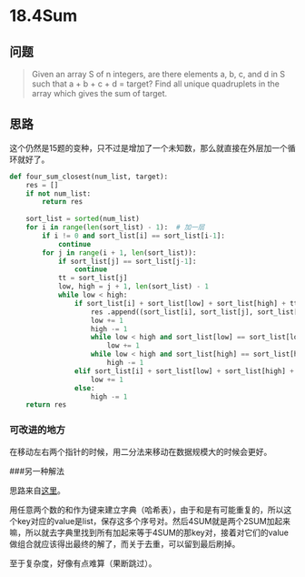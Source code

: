 # 18.4Sum

## 问题

> Given an array S of n integers, are there elements a, b, c, and d in S such that a + b + c + d = target? Find all unique quadruplets in the array which gives the sum of target.

## 思路

这个仍然是15题的变种，只不过是增加了一个未知数，那么就直接在外层加一个循环就好了。

```python
def four_sum_closest(num_list, target):
    res = []
    if not num_list:
        return res
    
    sort_list = sorted(num_list)
    for i in range(len(sort_list) - 1):  # 加一层
        if i != 0 and sort_list[i] == sort_list[i-1]:
            continue
        for j in range(i + 1, len(sort_list)):
            if sort_list[j] == sort_list[j-1]:
                continue
            tt = sort_list[j]
            low, high = j + 1, len(sort_list) - 1
            while low < high:
                if sort_list[i] + sort_list[low] + sort_list[high] + tt == target:
                    res .append((sort_list[i], sort_list[j], sort_list[low], sort_list[high]))
                    low += 1
                    high -= 1
                    while low < high and sort_list[low] == sort_list[low-1]: 
                        low += 1 
                    while low < high and sort_list[high] == sort_list[high+1]: 
                        high -= 1
                elif sort_list[i] + sort_list[low] + sort_list[high] + tt < target:
                    low += 1
                else:
                    high -= 1
    return res
```

### 可改进的地方

在移动左右两个指针的时候，用二分法来移动在数据规模大的时候会更好。

###另一种解法

思路来自[这里](http://www.cnblogs.com/strugglion/p/6412116.html)。

用任意两个数的和作为键来建立字典（哈希表），由于和是有可能重复的，所以这个key对应的value是list，保存这多个序号对。然后4SUM就是两个2SUM加起来嘛，所以就去字典里找到所有加起来等于4SUM的那key对，接着对它们的value做组合就应该得出最终的解了，而关于去重，可以留到最后刷掉。

至于复杂度，好像有点难算（果断跳过）。

